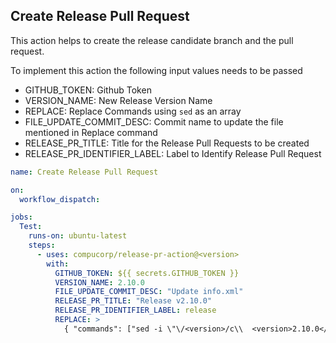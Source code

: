## Create Release Pull Request
This action helps to create the release candidate branch and the pull request.

To implement this action the following input values needs to be passed

* GITHUB_TOKEN: Github Token
* VERSION_NAME: New Release Version Name
* REPLACE: Replace Commands using `sed` as an array
* FILE_UPDATE_COMMIT_DESC: Commit name to update the file mentioned in Replace command
* RELEASE_PR_TITLE: Title for the Release Pull Requests to be created
* RELEASE_PR_IDENTIFIER_LABEL: Label to Identify Release Pull Request


```yml
name: Create Release Pull Request

on:
  workflow_dispatch:

jobs:
  Test:
    runs-on: ubuntu-latest
    steps:
      - uses: compucorp/release-pr-action@<version>
        with:
          GITHUB_TOKEN: ${{ secrets.GITHUB_TOKEN }}
          VERSION_NAME: 2.10.0
          FILE_UPDATE_COMMIT_DESC: "Update info.xml"
          RELEASE_PR_TITLE: "Release v2.10.0"
          RELEASE_PR_IDENTIFIER_LABEL: release
          REPLACE: >
            { "commands": ["sed -i \"\/<version>/c\\  <version>2.10.0</version>\" info.xml"]}

```

